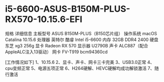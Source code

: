 # i5-6600-ASUS-B150M-PLUS-RX570-10.15.6-EFI

规格	详细信息
主板型号	ASUS B150M-PLUS（B150芯片组）
操作系统	macOS Catalina 10.15.6
处理器	英特尔 酷睿 Intel i5-6600 
内存	32GB DDR4 2400
硬盘	东芝 xg3 256g
显卡	Radeon RX 570
显示器	U2790B
声卡	ALC887（配合AppleALC注入13驱动）
网卡	FV-T919 bcm94360cd


[工作情况如下]
1、10.15.6
2、显卡、声卡、网卡三卡完美
3、USB3.0正常
4、cpu变频正常
5、电源五项正常
6、H264硬解、HEVC硬解均成功解锁激活
7、随行激活
